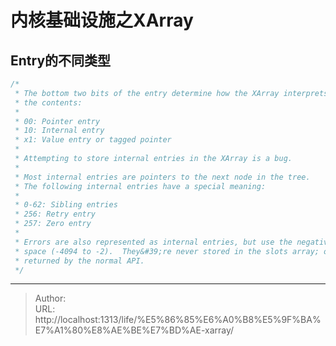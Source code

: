 # 内核基础设施之XArray



## Entry的不同类型
```c
/*
 * The bottom two bits of the entry determine how the XArray interprets
 * the contents:
 *
 * 00: Pointer entry
 * 10: Internal entry
 * x1: Value entry or tagged pointer
 *
 * Attempting to store internal entries in the XArray is a bug.
 *
 * Most internal entries are pointers to the next node in the tree.
 * The following internal entries have a special meaning:
 *
 * 0-62: Sibling entries
 * 256: Retry entry
 * 257: Zero entry
 *
 * Errors are also represented as internal entries, but use the negative
 * space (-4094 to -2).  They&#39;re never stored in the slots array; only
 * returned by the normal API.
 */


```

---

> Author:   
> URL: http://localhost:1313/life/%E5%86%85%E6%A0%B8%E5%9F%BA%E7%A1%80%E8%AE%BE%E7%BD%AE-xarray/  

